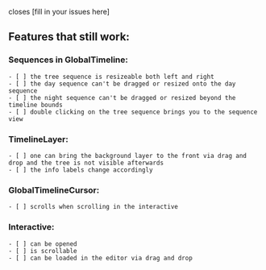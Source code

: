 closes [fill in your issues here]

## Features that still work:
### Sequences in GlobalTimeline:

	- [ ] the tree sequence is resizeable both left and right
	- [ ] the day sequence can't be dragged or resized onto the day sequence
	- [ ] the night sequence can't be dragged or resized beyond the timeline bounds
	- [ ] double clicking on the tree sequence brings you to the sequence view

### TimelineLayer:

	- [ ] one can bring the background layer to the front via drag and drop and the tree is not visible afterwards
	- [ ] the info labels change accordingly

### GlobalTimelineCursor:

	- [ ] scrolls when scrolling in the interactive

### Interactive:

	- [ ] can be opened
	- [ ] is scrollable
	- [ ] can be loaded in the editor via drag and drop
	
